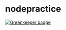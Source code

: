# nodepractice

[![Greenkeeper badge](https://badges.greenkeeper.io/donofriov/nodepractice.svg)](https://greenkeeper.io/)
